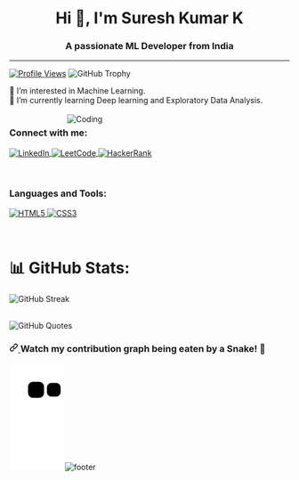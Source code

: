 <h1 align="center">Hi 👋, I'm Suresh Kumar K</h1>
<h3 align="center">A passionate ML Developer from India</h3>

---
[![Profile Views](https://visitcount.itsvg.in/api?id=suresh807&icon=0&color=0)](https://visitcount.itsvg.in)
![GitHub Trophy](https://github-profile-trophy.vercel.app/?username=suresh807&theme=radical&no-frame=true&no-bg=true&margin-w=4)

👀 I’m interested in Machine Learning. <br>🌱 I’m currently learning Deep learning and Exploratory Data Analysis. <br>
<br>
<img align="right" alt="Coding" width="400" src="https://miro.medium.com/max/828/0*7Q3yvSIv_t0ioJ-Z.gif">

<h3 align="left">Connect with me:</h3>
<p align="left">
  <a href="https://www.linkedin.com/in/suresh-kumar-k-398439237" target="blank">
    <img align="center" src="https://raw.githubusercontent.com/rahuldkjain/github-profile-readme-generator/master/src/images/icons/Social/linked-in-alt.svg" alt="LinkedIn" height="30" width="40" />
  </a>
  <a href="https://www.leetcode.com/suresh807/" target="blank">
    <img align="center" src="https://raw.githubusercontent.com/rahuldkjain/github-profile-readme-generator/master/src/images/icons/Social/leet-code.svg" alt="LeetCode" height="30" width="40" />
  </a>
  <a href="https://www.hackerrank.com/kannankannan9841?hr_r=1">
    <img align="center" src="https://upload.wikimedia.org/wikipedia/commons/6/6a/Hackerrank_meaningful_logo.svg" alt="HackerRank" height="30" width="40" />
  </a>
</p>

<br>

<h3 align="left">Languages and Tools:</h3>
<p align="left">
  <a href="" target="_blank" rel="noreferrer">
    <img src="https://upload.wikimedia.org/wikipedia/commons/6/61/HTML5_logo_and_wordmark.svg" alt="HTML5" width="40" height="40"/>
  </a>
  <a href="" target="_blank" rel="noreferrer">
    <img src="https://upload.wikimedia.org/wikipedia/commons/d/d5/CSS3_logo_and_wordmark.svg" alt="CSS3" width="40" height="40"/>
  </a>
  <!-- Add more languages and tools here -->
</p>

<br>

# 📊 GitHub Stats:
![GitHub Streak](https://github-readme-streak-stats.herokuapp.com/?user=suresh807&theme=dark&hide_border=true)<br/>
<br>

![GitHub Quotes](https://quotes-github-readme.vercel.app/api?type=horizontal&theme=radical)

<h3 dir="auto">
  <a id="user-content-watch-my-contribution-graph-being-eaten-by-a-snake-" class="anchor" aria-hidden="true" href="#watch-my-contribution-graph-being-eaten-by-a-snake-">
    <svg class="octicon octicon-link" viewBox="0 0 16 16" version="1.1" width="16" height="16" aria-hidden="true">
      <path fill-rule="evenodd" d="M7.775 3.275a.75.75 0 001.06 1.06l1.25-1.25a2 2 0 112.83 2.83l-2.5 2.5a2 2 0 01-2.83 0 .75.75 0 00-1.06 1.06 3.5 3.5 0 004.95 0l2.5-2.5a3.5 3.5 0 00-4.95-4.95l-1.25 1.25zm-4.69 9.64a2 2 0 010-2.83l2.5-2.5a2 2 0 012.83 0 .75.75 0 001.06-1.06 3.5 3.5 0 00-4.95 0l-2.5 2.5a3.5 3.5 0 004.95 4.95l1.25-1.25a.75.75 0 00-1.06-1.06l-1.25 1.25a2 2 0 01-2.83 0z">
      </path>
    </svg>
  </a>
  Watch my contribution graph being eaten by a Snake! 🐍
</h3>
<img src="https://github.com/kishanrajput23/kishanrajput23/raw/output/github-contribution-grid-snake.svg" alt="snake gif" style="max-width: 100%;">
<img src="https://github.com/kishanrajput23/kishanrajput23/raw/main/images/footer.png" alt="footer" style="max-width: 100%;">
